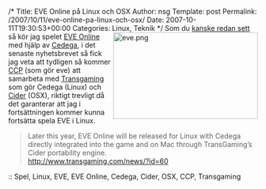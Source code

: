 /*
 Title: EVE Online på Linux och OSX
 Author: nsg
 Template: post
 Permalink: /2007/10/11/eve-online-pa-linux-och-osx/
 Date: 2007-10-11T19:30:53+00:00
 Categories: Linux, Teknik
*/
<img src="http://cdn.junkpile.se/2007/10/eve.png" title="eve.png" alt="eve.png" align="right" height="175" width="292" />Som du [kanske redan sett][1] så kör jag spelet [EVE Online][2] med hjälp av [Cedega][3], i det senaste nyhetsbrevet så fick jag veta att tydligen så kommer [CCP][4] (som gör eve) att samarbeta med [Transgaming][5] som gör Cedega (Linux) och [Cider][6] (OSX), riktigt trevligt då det garanterar att jag i fortsättningen kommer kunna fortsätta spela EVE i Linux.

> <p align="left">
>   <font class="pn-content-page-body">Later this year, EVE Online will be released for Linux with Cedega directly integrated into the game and on Mac through TransGaming&#8217;s Cider portability engine.</font><br /> <a href="http://www.transgaming.com/news/?id=60">http://www.transgaming.com/news/?id=60</a>
> </p>

<p align="left">
  :: Spel, Linux, EVE, EVE Online, Cedega, Cider, OSX, CCP, Transgaming
</p>

<small></small>

 [1]: http://junkpile.se/~s/wp/2007/07/inget-problem-att-kora-spel-med-compiz/
 [2]: http://www.eve-online.com/
 [3]: http://www.cedega.com/
 [4]: http://www.ccpgames.com/
 [5]: http://www.transgaming.com
 [6]: http://www.transgaming.com/products/cider/